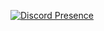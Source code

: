 [![Discord Presence](https://lanyard.cnrad.dev/api/779034600415428608)](https://discord.com/users/779034600415428608)
